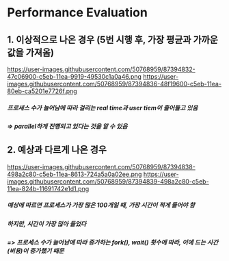 Performance Evaluation
======================
## 1. 이상적으로 나온 경우 (5번 시행 후, 가장 평균과 가까운 값을 가져옴)
https://user-images.githubusercontent.com/50768959/87394832-47c06900-c5eb-11ea-9919-49530c1a0a46.png
https://user-images.githubusercontent.com/50768959/87394836-48f19600-c5eb-11ea-80eb-ca5201e7726f.png
##### 프로세스 수가 늘어남에 따라 걸리는 real time과 user tiem이 줄어들고 있음
##### => parallel하게 진행되고 있다는 것을 알 수 있음
##
## 2. 예상과 다르게 나온 경우
https://user-images.githubusercontent.com/50768959/87394838-498a2c80-c5eb-11ea-8613-724a5a0a02ee.png
https://user-images.githubusercontent.com/50768959/87394839-498a2c80-c5eb-11ea-824b-11691742e1d1.png
##### 예상에 따르면 프로세스가 가장 많은 100개일 때, 가장 시간이 적게 들어야 함
##### 하지만, 시간이 가장 믾아 들었다
##### => 프로세스 수가 늘어남에 따라 증가하는 fork(), wait() 횟수에 따라, 이에 드는 시간(비용)이 증가했기 때문

